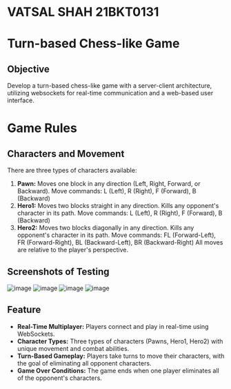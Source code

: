 # VATSAL SHAH 21BKT0131
# Turn-based Chess-like Game

## Objective
Develop a turn-based chess-like game with a server-client architecture, utilizing websockets for real-time communication and a web-based user interface.
# Game Rules
## Characters and Movement
There are three types of characters available:
 1. **Pawn:**
    Moves one block in any direction (Left, Right, Forward, or Backward).
    Move commands: L (Left), R (Right), F (Forward), B (Backward)
2. **Hero1:**
   Moves two blocks straight in any direction.
   Kills any opponent's character in its path.
   Move commands: L (Left), R (Right), F (Forward), B (Backward)
3. **Hero2:**
    Moves two blocks diagonally in any direction.
    Kills any opponent's character in its path.
    Move commands: FL (Forward-Left), FR (Forward-Right), BL (Backward-Left), BR (Backward-Right)
    All moves are relative to the player's perspective.    

## Screenshots of Testing
![image](https://github.com/user-attachments/assets/b0dcfc9b-d229-49d0-8604-b4a8718e82e9)
![image](https://github.com/user-attachments/assets/4287cd29-7c48-4239-bb27-0e4163304c53)
![image](https://github.com/user-attachments/assets/6f16b1cd-ab81-41ac-bcc6-5c13187e49f4)
![image](https://github.com/user-attachments/assets/54d32a88-2220-4864-9472-c478764ae018)

## Feature

- **Real-Time Multiplayer:** Players connect and play in real-time using WebSockets.
- **Character Types:** Three types of characters (Pawns, Hero1, Hero2) with unique movement and combat abilities.
- **Turn-Based Gameplay:** Players take turns to move their characters, with the goal of eliminating all opponent characters.
- **Game Over Conditions:** The game ends when one player eliminates all of the opponent's characters.

